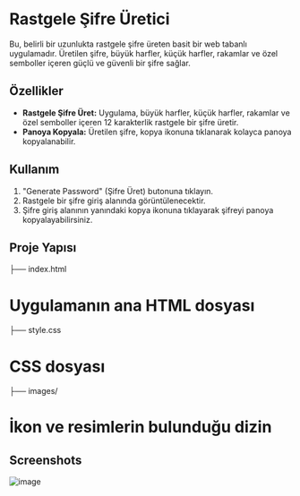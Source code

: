 # Rastgele Şifre Üretici

Bu, belirli bir uzunlukta rastgele şifre üreten basit bir web tabanlı uygulamadır. Üretilen şifre, büyük harfler, küçük harfler, rakamlar ve özel semboller içeren güçlü ve güvenli bir şifre sağlar.

## Özellikler

- **Rastgele Şifre Üret:** Uygulama, büyük harfler, küçük harfler, rakamlar ve özel semboller içeren 12 karakterlik rastgele bir şifre üretir.
- **Panoya Kopyala:** Üretilen şifre, kopya ikonuna tıklanarak kolayca panoya kopyalanabilir.

## Kullanım

1. "Generate Password" (Şifre Üret) butonuna tıklayın.
2. Rastgele bir şifre giriş alanında görüntülenecektir.
3. Şifre giriş alanının yanındaki kopya ikonuna tıklayarak şifreyi panoya kopyalayabilirsiniz.

## Proje Yapısı

├── index.html 
# Uygulamanın ana HTML dosyası 
├── style.css 
# CSS dosyası
├── images/ 
# İkon ve resimlerin bulunduğu dizin


## Screenshots

![image](https://github.com/user-attachments/assets/e9a42045-9604-47f1-a215-4aa3e92dfc6a)
